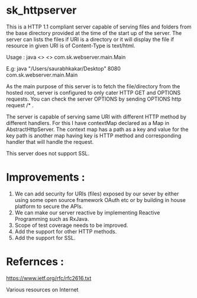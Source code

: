 # sk_httpserver

This is a HTTP 1.1 compliant server capable of serving files and folders from the base directory provided at the time of the start up of the server. The server can lists the files if URI is a directory or it will display the file if resource in given URI is of Content-Type is text/html.

Usage : java <<directory>> <<port>> com.sk.webserver.main.Main
  
  E.g:
        java "/Users/saurabhkakar/Desktop" 8080 com.sk.webserver.main.Main

As the main purpose of this server is to fetch the file/directory from the hosted root, server is configured to only cater HTTP GET and OPTIONS requests. You can check the server OPTIONS by sending OPTIONS http request /* .

The server is capable of serving same URI with different HTTP method by different handlers. For this I have contextMap declared as a Map in AbstractHttpServer. The context map has a path as a key and value for the key path is another map having key is HTTP method and corresponding handler that will handle the request.

This server does not support SSL.

# Improvements :

1. We can add security for URIs (files) exposed by our sever by either using some open source framework OAuth etc or by building in house platform to secure the APIs.
2. We can make our server reactive by implementing Reactive Programming such as RxJava. 
3. Scope of test coverage needs to be improved.
4. Add the support for other HTTP methods.
5. Add the support for SSL.



# Refernces :

https://www.ietf.org/rfc/rfc2616.txt

Various resources on Internet


